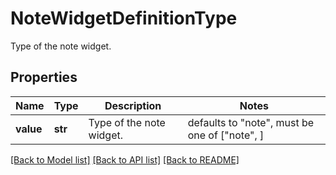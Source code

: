 # NoteWidgetDefinitionType

Type of the note widget.

## Properties

| Name      | Type    | Description              | Notes                                         |
| --------- | ------- | ------------------------ | --------------------------------------------- |
| **value** | **str** | Type of the note widget. | defaults to "note", must be one of ["note", ] |

[[Back to Model list]](README.md#documentation-for-models) [[Back to API list]](README.md#documentation-for-api-endpoints) [[Back to README]](README.md)
